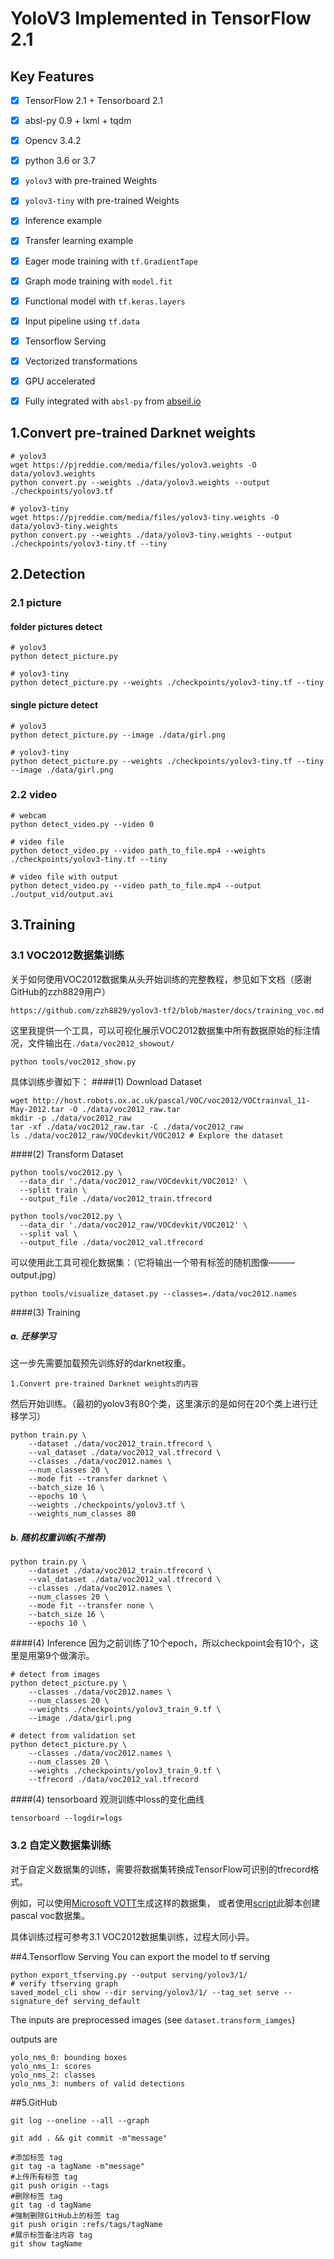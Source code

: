# YoloV3 Implemented in TensorFlow 2.1

## Key Features

- [x] TensorFlow 2.1 + Tensorboard 2.1
- [x] absl-py 0.9 + lxml + tqdm
- [x] Opencv 3.4.2
- [x] python 3.6 or 3.7
- [x] `yolov3` with pre-trained Weights
- [x] `yolov3-tiny` with pre-trained Weights
- [x] Inference example
- [x] Transfer learning example
- [x] Eager mode training with `tf.GradientTape`
- [x] Graph mode training with `model.fit`
- [x] Functional model with `tf.keras.layers`
- [x] Input pipeline using `tf.data`
- [x] Tensorflow Serving
- [x] Vectorized transformations
- [x] GPU accelerated
- [x] Fully integrated with `absl-py` from [abseil.io](https://abseil.io)


## 1.Convert pre-trained Darknet weights  
```
# yolov3
wget https://pjreddie.com/media/files/yolov3.weights -O data/yolov3.weights 
python convert.py --weights ./data/yolov3.weights --output ./checkpoints/yolov3.tf 

# yolov3-tiny
wget https://pjreddie.com/media/files/yolov3-tiny.weights -O data/yolov3-tiny.weights
python convert.py --weights ./data/yolov3-tiny.weights --output ./checkpoints/yolov3-tiny.tf --tiny
```

## 2.Detection
### 2.1 picture
#### folder pictures detect
```
# yolov3
python detect_picture.py

# yolov3-tiny
python detect_picture.py --weights ./checkpoints/yolov3-tiny.tf --tiny
```
#### single picture detect
```
# yolov3
python detect_picture.py --image ./data/girl.png

# yolov3-tiny
python detect_picture.py --weights ./checkpoints/yolov3-tiny.tf --tiny --image ./data/girl.png
```
### 2.2 video
```
# webcam
python detect_video.py --video 0

# video file
python detect_video.py --video path_to_file.mp4 --weights ./checkpoints/yolov3-tiny.tf --tiny

# video file with output
python detect_video.py --video path_to_file.mp4 --output ./output_vid/output.avi
```
## 3.Training
### 3.1 VOC2012数据集训练
关于如何使用VOC2012数据集从头开始训练的完整教程，参见如下文档（感谢GitHub的zzh8829用户）
```
https://github.com/zzh8829/yolov3-tf2/blob/master/docs/training_voc.md
```
这里我提供一个工具，可以可视化展示VOC2012数据集中所有数据原始的标注情况，文件输出在`./data/voc2012_showout/`
```
python tools/voc2012_show.py
```
具体训练步骤如下：
####(1) Download Dataset
```
wget http://host.robots.ox.ac.uk/pascal/VOC/voc2012/VOCtrainval_11-May-2012.tar -O ./data/voc2012_raw.tar
mkdir -p ./data/voc2012_raw
tar -xf ./data/voc2012_raw.tar -C ./data/voc2012_raw
ls ./data/voc2012_raw/VOCdevkit/VOC2012 # Explore the dataset
```
####(2) Transform Dataset
```
python tools/voc2012.py \
  --data_dir './data/voc2012_raw/VOCdevkit/VOC2012' \
  --split train \
  --output_file ./data/voc2012_train.tfrecord

python tools/voc2012.py \
  --data_dir './data/voc2012_raw/VOCdevkit/VOC2012' \
  --split val \
  --output_file ./data/voc2012_val.tfrecord
```
可以使用此工具可视化数据集：（它将输出一个带有标签的随机图像———output.jpg）
```
python tools/visualize_dataset.py --classes=./data/voc2012.names
```

####(3) Training
##### a. 迁移学习
这一步先需要加载预先训练好的darknet权重。
```
1.Convert pre-trained Darknet weights的内容
```
然后开始训练。（最初的yolov3有80个类，这里演示的是如何在20个类上进行迁移学习）
```
python train.py \
	--dataset ./data/voc2012_train.tfrecord \
	--val_dataset ./data/voc2012_val.tfrecord \
	--classes ./data/voc2012.names \
	--num_classes 20 \
	--mode fit --transfer darknet \
	--batch_size 16 \
	--epochs 10 \
	--weights ./checkpoints/yolov3.tf \
	--weights_num_classes 80 
```
##### b. 随机权重训练(不推荐)
```
python train.py \
	--dataset ./data/voc2012_train.tfrecord \
	--val_dataset ./data/voc2012_val.tfrecord \
	--classes ./data/voc2012.names \
	--num_classes 20 \
	--mode fit --transfer none \
	--batch_size 16 \
	--epochs 10 \
```
####(4) Inference
因为之前训练了10个epoch，所以checkpoint会有10个，这里是用第9个做演示。
```
# detect from images
python detect_picture.py \
	--classes ./data/voc2012.names \
	--num_classes 20 \
	--weights ./checkpoints/yolov3_train_9.tf \
	--image ./data/girl.png

# detect from validation set
python detect_picture.py \
	--classes ./data/voc2012.names \
	--num_classes 20 \
	--weights ./checkpoints/yolov3_train_9.tf \
	--tfrecord ./data/voc2012_val.tfrecord
```
####(4) tensorboard
观测训练中loss的变化曲线
```
tensorboard --logdir=logs
```

### 3.2 自定义数据集训练
对于自定义数据集的训练，需要将数据集转换成TensorFlow可识别的tfrecord格式。

例如，可以使用[Microsoft VOTT](https://github.com/Microsoft/VoTT)生成这样的数据集，
或者使用[script](https://github.com/tensorflow/models/blob/master/research/object_detection/dataset_tools/create_pascal_tf_record.py)此脚本创建pascal voc数据集。

具体训练过程可参考3.1 VOC2012数据集训练，过程大同小异。

##4.Tensorflow Serving
You can export the model to tf serving
```
python export_tfserving.py --output serving/yolov3/1/
# verify tfserving graph
saved_model_cli show --dir serving/yolov3/1/ --tag_set serve --signature_def serving_default
```
The inputs are preprocessed images (see `dataset.transform_iamges`)

outputs are
```
yolo_nms_0: bounding boxes
yolo_nms_1: scores
yolo_nms_2: classes
yolo_nms_3: numbers of valid detections
```
##5.GitHub
```
git log --oneline --all --graph

git add . && git commit -m"message"

#添加标签 tag
git tag -a tagName -m"message"
#上传所有标签 tag
git push origin --tags
#删除标签 tag
git tag -d tagName
#强制删除GitHub上的标签 tag
git push origin :refs/tags/tagName
#展示标签备注内容 tag
git show tagName
```
